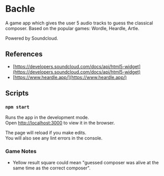 # Bachle

A game app which gives the user 5 audio tracks to guess the classical composer. Based on the popular games: Wordle, Heardle, Artle.

Powered by Soundcloud.
## References
- [https://developers.soundcloud.com/docs/api/html5-widget](https://developers.soundcloud.com/docs/api/html5-widget)
- [https://www.heardle.app/](https://www.heardle.app/)


## Scripts
### `npm start`

Runs the app in the development mode.\
Open [http://localhost:3000](http://localhost:3000) to view it in the browser.

The page will reload if you make edits.\
You will also see any lint errors in the console.

### Game Notes
- Yellow result square could mean "guessed composer was alive at the same time as the correct composer".